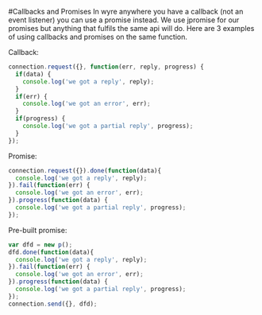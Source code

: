 #Callbacks and Promises
In wyre anywhere you have a callback (not an event listener) you can use a promise instead.  We use jpromise for our promises but anything that fulfils the same api will do.  Here are 3 examples of using callbacks and promises on the same function.

Callback:
```JAVASCRIPT
connection.request({}, function(err, reply, progress) {
  if(data) {
    console.log('we got a reply', reply);
  }
  if(err) {
    console.log('we got an error', err);
  }
  if(progress) {
    console.log('we got a partial reply', progress);
  }
});
```

Promise:
```JAVASCRIPT
connection.request({}).done(function(data){
  console.log('we got a reply', reply);
}).fail(function(err) {
  console.log('we got an error', err);
}).progress(function(data) {
  console.log('we got a partial reply', progress);
});
```

Pre-built promise:
```JAVASCRIPT
var dfd = new p();
dfd.done(function(data){
  console.log('we got a reply', reply);
}).fail(function(err) {
  console.log('we got an error', err);
}).progress(function(data) {
  console.log('we got a partial reply', progress);
});
connection.send({}, dfd);
```